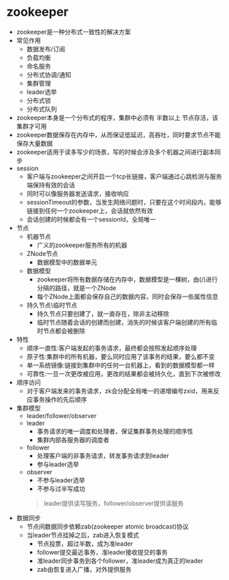 # zookeeper
* zookeeper是一种分布式一致性的解决方案
* 常见作用
    * 数据发布/订阅
    * 负载均衡
    * 命名服务
    * 分布式协调/通知
    * 集群管理
    * leader选举
    * 分布式锁
    * 分布式队列
* zookeeper本身是一个分布式的程序，集群中必须有 半数以上 节点存活，该集群才可用
* zookeeper数据保存在内存中，从而保证低延迟，高吞吐，同时要求节点不能保存大量数据
* zookeeper适用于读多写少的场景，写的时候会涉及多个机器之间进行副本同步
* session
    * 客户端与zookeeper之间开启一个tcp长链接，客户端通过心跳检测与服务端保持有效的会话
    * 同时可以像服务器发送请求，接收响应
    * sessionTimeout的参数，当发生网络问题时，只要在这个时间段内，能够链接到任何一个zookeeper上，会话就依然有效
    * 会话创建的时候都会有一个sessionId，全局唯一            
* 节点
    * 机器节点
        * 广义的zookeeper服务所有的机器
    * ZNode节点
        * 数据模型中的数据单元
    * 数据模型
        * zookeeper将所有数据存储在内存中，数据模型是一棵树，由(/)进行分隔的路径，就是一个ZNode
        * 每个ZNode上面都会保存自己的数据内容，同时会保存一些属性信息
    * 持久节点\临时节点
        * 持久节点只要创建了，就一直存在，除非主动移除
        * 临时节点随着会话的创建而创建，消失的时候该客户端创建的所有临时节点都会被删除
* 特性
    * 顺序一直性:客户端发起的事务请求，最终都会按照发起顺序处理
    * 原子性:集群中的所有机器，要么同时应用了该事务的结果，要么都不变
    * 单一系统镜像:链接到集群中的任何一台机器上，看到的数据模型都一样
    * 可靠性:一旦一次更改被应用，更改的结果都会被持久化，直到下次被修改
* 顺序访问
    * 对于客户端发来的事务请求，zk会分配全局唯一的递增编号zxid，用来反应事务操作的先后顺序
* 集群模型
    * leader/follower/observer
    * leader
        * 事务请求的唯一调度和处理者，保证集群事务处理的顺序性
        * 集群内部各服务器的调度者
    * follower
        * 处理客户端的非事务请求，转发事务请求到leader
        * 参与leader选举
    * observer
        * 不参与leader选举
        * 不参与过半写成功
        > leader提供读写服务，follower/observer提供读服务
* 数据同步
    * 节点间数据同步依赖zab(zookeeper atomic broadcast)协议
    * 当leader节点挂掉之后，zab进入恢复模式
        * 节点投票，超过半数，成为准leader
        * follower提交最近事务，准leader接收提交的事务
        * 准leader同步事务到各个follower，准leader成为真正的leader
        * zab由恢复进入广播，对外提供服务